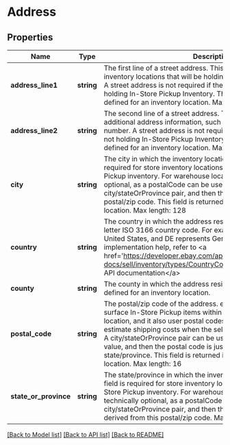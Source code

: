# Address

## Properties
Name | Type | Description | Notes
------------ | ------------- | ------------- | -------------
**address_line1** | **string** | The first line of a street address. This field is required for store inventory locations that will be holding In-Store Pickup inventory. A street address is not required if the inventory location is not holding In-Store Pickup Inventory. This field will be returned if defined for an inventory location. Max length: 128 | [optional] 
**address_line2** | **string** | The second line of a street address. This field can be used for additional address information, such as a suite or apartment number. A street address is not required if the inventory location is not holding In-Store Pickup Inventory. This field will be returned if defined for an inventory location. Max length: 128 | [optional] 
**city** | **string** | The city in which the inventory location resides. This field is required for store inventory locations that will be holding In-Store Pickup inventory. For warehouse locations, this field is technically optional, as a postalCode can be used instead of city/stateOrProvince pair, and then the city is just derived from this postal/zip code. This field is returned if defined for an inventory location. Max length: 128 | [optional] 
**country** | **string** | The country in which the address resides, represented as two-letter ISO 3166 country code. For example, US represents the United States, and DE represents Germany. Max length: 2 For implementation help, refer to &lt;a href&#x3D;&#39;https://developer.ebay.com/api-docs/sell/inventory/types/CountryCodeEnum\&quot;&#39;&gt;eBay API documentation&lt;/a&gt; | [optional] 
**county** | **string** | The county in which the address resides. This field is returned if defined for an inventory location. | [optional] 
**postal_code** | **string** | The postal/zip code of the address. eBay uses postal codes to surface In-Store Pickup items within the vicinity of a buyer&#39;s location, and it also user postal codes (origin and destination) to estimate shipping costs when the seller uses calculated shipping. A city/stateOrProvince pair can be used instead of a postalCode value, and then the postal code is just derived from the city and state/province. This field is returned if defined for an inventory location. Max length: 16 | [optional] 
**state_or_province** | **string** | The state/province in which the inventory location resides. This field is required for store inventory locations that will be holding In-Store Pickup inventory. For warehouse locations, this field is technically optional, as a postalCode can be used instead of city/stateOrProvince pair, and then the state or province is just derived from this postal/zip code. Max length: 128 | [optional] 

[[Back to Model list]](../README.md#documentation-for-models) [[Back to API list]](../README.md#documentation-for-api-endpoints) [[Back to README]](../README.md)


